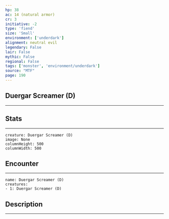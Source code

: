 ```yaml
---
hp: 38
ac: 14 (natural armor)
cr: 3
initiative: -2
type: 'fiend'    
size: 'Small'
environment: ['underdark']
alignment: neutral evil
legendary: False
lair: False
mythic: False
regional: False
tags: ['monster', 'environment/underdark']
source: "MTF"
page: 190
---
```


## Duergar Screamer (D)
---



## Stats
---

```statblock
creature: Duergar Screamer (D)
image: None
columnHeight: 500
columnWidth: 500
```

## Encounter
---

```encounter-table
name: Duergar Screamer (D)
creatures:
- 1: Duergar Screamer (D)
```

## Description
---




